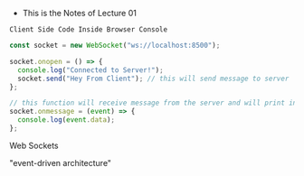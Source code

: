- This is the Notes of Lecture 01

`Client Side Code Inside Browser Console`

```js
const socket = new WebSocket("ws://localhost:8500");

socket.onopen = () => {
  console.log("Connected to Server!");
  socket.send("Hey From Client"); // this will send message to server
};

// this function will receive message from the server and will print into browser's console
socket.onmessage = (event) => {
  console.log(event.data);
};
```

Web Sockets

"event-driven architecture"
